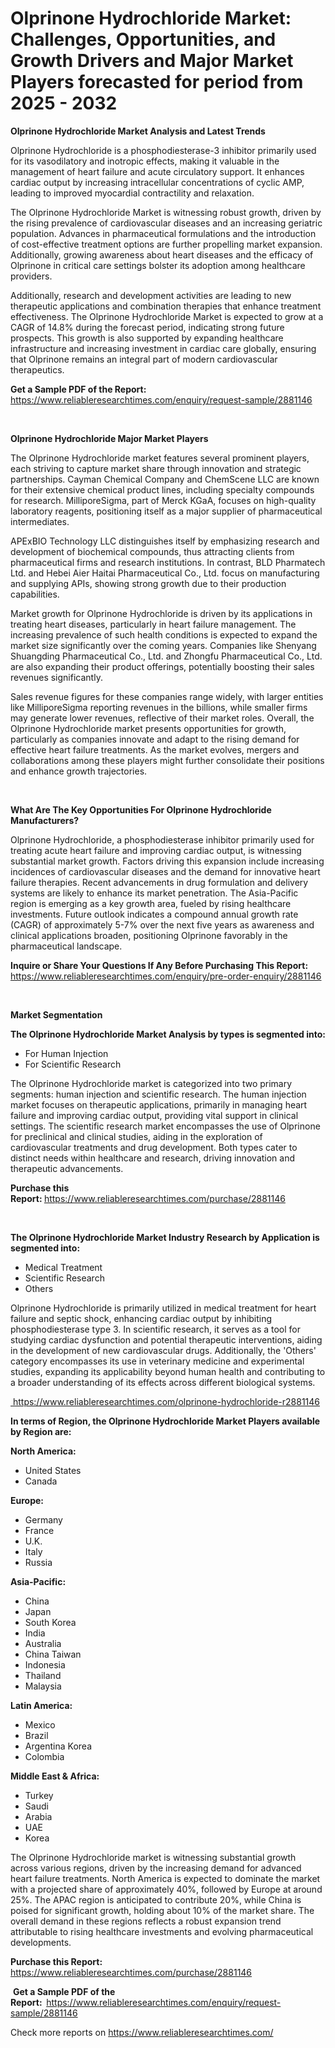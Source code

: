 <p><h1>Olprinone Hydrochloride Market: Challenges, Opportunities, and Growth Drivers and Major Market Players forecasted for period from 2025 - 2032</h1></p><p><strong>Olprinone Hydrochloride Market Analysis and Latest Trends</strong></p>
<p><p>Olprinone Hydrochloride is a phosphodiesterase-3 inhibitor primarily used for its vasodilatory and inotropic effects, making it valuable in the management of heart failure and acute circulatory support. It enhances cardiac output by increasing intracellular concentrations of cyclic AMP, leading to improved myocardial contractility and relaxation. </p><p>The Olprinone Hydrochloride Market is witnessing robust growth, driven by the rising prevalence of cardiovascular diseases and an increasing geriatric population. Advances in pharmaceutical formulations and the introduction of cost-effective treatment options are further propelling market expansion. Additionally, growing awareness about heart diseases and the efficacy of Olprinone in critical care settings bolster its adoption among healthcare providers. </p><p>Additionally, research and development activities are leading to new therapeutic applications and combination therapies that enhance treatment effectiveness. The Olprinone Hydrochloride Market is expected to grow at a CAGR of 14.8% during the forecast period, indicating strong future prospects. This growth is also supported by expanding healthcare infrastructure and increasing investment in cardiac care globally, ensuring that Olprinone remains an integral part of modern cardiovascular therapeutics.</p></p>
<p><strong>Get a Sample PDF of the Report:&nbsp;</strong> <a href="https://www.reliableresearchtimes.com/enquiry/request-sample/2881146?utm_campaign=3101&utm_medium=2&utm_source=Github&utm_content=ia&utm_term=12032025&utm_id=olprinone-hydrochloride">https://www.reliableresearchtimes.com/enquiry/request-sample/2881146</a></p>
<p>&nbsp;</p>
<p><strong>Olprinone Hydrochloride Major Market Players</strong></p>
<p><p>The Olprinone Hydrochloride market features several prominent players, each striving to capture market share through innovation and strategic partnerships. Cayman Chemical Company and ChemScene LLC are known for their extensive chemical product lines, including specialty compounds for research. MilliporeSigma, part of Merck KGaA, focuses on high-quality laboratory reagents, positioning itself as a major supplier of pharmaceutical intermediates.</p><p>APExBIO Technology LLC distinguishes itself by emphasizing research and development of biochemical compounds, thus attracting clients from pharmaceutical firms and research institutions. In contrast, BLD Pharmatech Ltd. and Hebei Aier Haitai Pharmaceutical Co., Ltd. focus on manufacturing and supplying APIs, showing strong growth due to their production capabilities.</p><p>Market growth for Olprinone Hydrochloride is driven by its applications in treating heart diseases, particularly in heart failure management. The increasing prevalence of such health conditions is expected to expand the market size significantly over the coming years. Companies like Shenyang Shuangding Pharmaceutical Co., Ltd. and Zhongfu Pharmaceutical Co., Ltd. are also expanding their product offerings, potentially boosting their sales revenues significantly.</p><p>Sales revenue figures for these companies range widely, with larger entities like MilliporeSigma reporting revenues in the billions, while smaller firms may generate lower revenues, reflective of their market roles. Overall, the Olprinone Hydrochloride market presents opportunities for growth, particularly as companies innovate and adapt to the rising demand for effective heart failure treatments. As the market evolves, mergers and collaborations among these players might further consolidate their positions and enhance growth trajectories.</p></p>
<p>&nbsp;</p>
<p><strong>What Are The Key Opportunities For Olprinone Hydrochloride Manufacturers?</strong></p>
<p><p>Olprinone Hydrochloride, a phosphodiesterase inhibitor primarily used for treating acute heart failure and improving cardiac output, is witnessing substantial market growth. Factors driving this expansion include increasing incidences of cardiovascular diseases and the demand for innovative heart failure therapies. Recent advancements in drug formulation and delivery systems are likely to enhance its market penetration. The Asia-Pacific region is emerging as a key growth area, fueled by rising healthcare investments. Future outlook indicates a compound annual growth rate (CAGR) of approximately 5-7% over the next five years as awareness and clinical applications broaden, positioning Olprinone favorably in the pharmaceutical landscape.</p></p>
<p><strong>Inquire or Share Your Questions If Any Before Purchasing This Report:</strong> <a href="https://www.reliableresearchtimes.com/enquiry/pre-order-enquiry/2881146?utm_campaign=3101&utm_medium=2&utm_source=Github&utm_content=ia&utm_term=12032025&utm_id=olprinone-hydrochloride">https://www.reliableresearchtimes.com/enquiry/pre-order-enquiry/2881146</a></p>
<p>&nbsp;</p>
<p><strong>Market Segmentation</strong></p>
<p><strong>The Olprinone Hydrochloride Market Analysis by types is segmented into:</strong></p>
<p><ul><li>For Human Injection</li><li>For Scientific Research</li></ul></p>
<p><p>The Olprinone Hydrochloride market is categorized into two primary segments: human injection and scientific research. The human injection market focuses on therapeutic applications, primarily in managing heart failure and improving cardiac output, providing vital support in clinical settings. The scientific research market encompasses the use of Olprinone for preclinical and clinical studies, aiding in the exploration of cardiovascular treatments and drug development. Both types cater to distinct needs within healthcare and research, driving innovation and therapeutic advancements.</p></p>
<p><strong>Purchase this Report:&nbsp;</strong><a href="https://www.reliableresearchtimes.com/purchase/2881146?utm_campaign=3101&utm_medium=2&utm_source=Github&utm_content=ia&utm_term=12032025&utm_id=olprinone-hydrochloride">https://www.reliableresearchtimes.com/purchase/2881146</a></p>
<p>&nbsp;</p>
<p><strong>The Olprinone Hydrochloride Market Industry Research by Application is segmented into:</strong></p>
<p><ul><li>Medical Treatment</li><li>Scientific Research</li><li>Others</li></ul></p>
<p><p>Olprinone Hydrochloride is primarily utilized in medical treatment for heart failure and septic shock, enhancing cardiac output by inhibiting phosphodiesterase type 3. In scientific research, it serves as a tool for studying cardiac dysfunction and potential therapeutic interventions, aiding in the development of new cardiovascular drugs. Additionally, the 'Others' category encompasses its use in veterinary medicine and experimental studies, expanding its applicability beyond human health and contributing to a broader understanding of its effects across different biological systems.</p></p>
<p><a href="https://www.reliableresearchtimes.com/olprinone-hydrochloride-r2881146?utm_campaign=3101&utm_medium=2&utm_source=Github&utm_content=ia&utm_term=12032025&utm_id=olprinone-hydrochloride">&nbsp;https://www.reliableresearchtimes.com/olprinone-hydrochloride-r2881146</a></p>
<p><strong>In terms of Region, the Olprinone Hydrochloride Market Players available by Region are:</strong></p>
<p>
    <p> <strong> North America: </strong>
        <ul>
            <li>United States</li>
            <li>Canada</li>
        </ul>
        </p> 
    <p> <strong> Europe: </strong>
        <ul>
            <li>Germany</li>
            <li>France</li>
            <li>U.K.</li>
            <li>Italy</li>
            <li>Russia</li>
        </ul>
        </p> 
    <p> <strong> Asia-Pacific: </strong>
        <ul>
            <li>China</li>
            <li>Japan</li>
            <li>South Korea</li>
            <li>India</li>
            <li>Australia</li>
            <li>China Taiwan</li>
            <li>Indonesia</li>
            <li>Thailand</li>
            <li>Malaysia</li>
        </ul>
        </p> 
    <p> <strong> Latin America: </strong>
        <ul>
            <li>Mexico</li>
            <li>Brazil</li>
            <li>Argentina Korea</li>
            <li>Colombia</li>
        </ul>
        </p> 
    <p> <strong> Middle East & Africa: </strong>
        <ul>
            <li>Turkey</li>
            <li>Saudi</li>
            <li>Arabia</li>
            <li>UAE</li>
            <li>Korea</li>
        </ul>
    </p>
    </p>
<p><p>The Olprinone Hydrochloride market is witnessing substantial growth across various regions, driven by the increasing demand for advanced heart failure treatments. North America is expected to dominate the market with a projected share of approximately 40%, followed by Europe at around 25%. The APAC region is anticipated to contribute 20%, while China is poised for significant growth, holding about 10% of the market share. The overall demand in these regions reflects a robust expansion trend attributable to rising healthcare investments and evolving pharmaceutical developments.</p></p>
<p><strong>Purchase this Report: </strong><a href="https://www.reliableresearchtimes.com/purchase/2881146?utm_campaign=3101&utm_medium=2&utm_source=Github&utm_content=ia&utm_term=12032025&utm_id=olprinone-hydrochloride">https://www.reliableresearchtimes.com/purchase/2881146</a></p>
<p>&nbsp;<strong>Get a Sample PDF of the Report:&nbsp;&nbsp;</strong><a href="https://www.reliableresearchtimes.com/enquiry/request-sample/2881146?utm_campaign=3101&utm_medium=2&utm_source=Github&utm_content=ia&utm_term=12032025&utm_id=olprinone-hydrochloride">https://www.reliableresearchtimes.com/enquiry/request-sample/2881146</a></p>
<p><strong></strong></p>
<p>Check more reports on <a href="https://www.reliableresearchtimes.com/?utm_campaign=3101&utm_medium=2&utm_source=Github&utm_content=ia&utm_term=12032025&utm_id=olprinone-hydrochloride">https://www.reliableresearchtimes.com/</a></p>